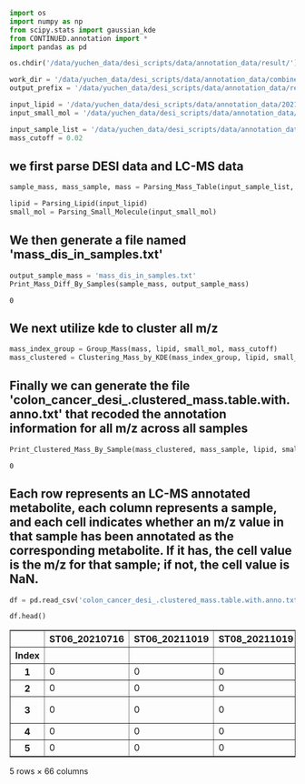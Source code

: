 ```python
import os
import numpy as np
from scipy.stats import gaussian_kde
from CONTINUED.annotation import *
import pandas as pd

os.chdir('/data/yuchen_data/desi_scripts/data/annotation_data/result/')

work_dir = '/data/yuchen_data/desi_scripts/data/annotation_data/combined'
output_prefix = '/data/yuchen_data/desi_scripts/data/annotation_data/result/colon_cancer_desi_'

input_lipid = '/data/yuchen_data/desi_scripts/data/annotation_data/20210930.Lipid.8_samples.uniq.txt'
input_small_mol = '/data/yuchen_data/desi_scripts/data/annotation_data/20220107.combined.small_molecule.neg.uniq.txt'

input_sample_list = '/data/yuchen_data/desi_scripts/data/annotation_data/sample.list.selected.txt'
mass_cutoff = 0.02

```

## we first parse DESI data and LC-MS data


```python
sample_mass, mass_sample, mass = Parsing_Mass_Table(input_sample_list, work_dir)
```


```python
lipid = Parsing_Lipid(input_lipid)
small_mol = Parsing_Small_Molecule(input_small_mol)
```

## We then generate a file named 'mass_dis_in_samples.txt'


```python
output_sample_mass = 'mass_dis_in_samples.txt'
Print_Mass_Diff_By_Samples(sample_mass, output_sample_mass)
```




    0



## We next utilize kde to cluster all m/z


```python
mass_index_group = Group_Mass(mass, lipid, small_mol, mass_cutoff)
mass_clustered = Clustering_Mass_by_KDE(mass_index_group, lipid, small_mol, mass_cutoff)
```

## Finally we can generate the file 'colon_cancer_desi_.clustered_mass.table.with.anno.txt' that recoded the annotation information for all m/z across all samples


```python
Print_Clustered_Mass_By_Sample(mass_clustered, mass_sample, lipid, small_mol, output_prefix)
```




    0



## Each row represents an LC-MS annotated metabolite, each column represents a sample, and each cell indicates whether an m/z value in that sample has been annotated as the corresponding metabolite. If it has, the cell value is the m/z for that sample; if not, the cell value is NaN.


```python
df = pd.read_csv('colon_cancer_desi_.clustered_mass.table.with.anno.txt', index_col=0, sep='\t')
```


```python
df.head()
```




<div>
<style scoped>
    .dataframe tbody tr th:only-of-type {
        vertical-align: middle;
    }

    .dataframe tbody tr th {
        vertical-align: top;
    }

    .dataframe thead th {
        text-align: right;
    }
</style>
<table border="1" class="dataframe">
  <thead>
    <tr style="text-align: right;">
      <th></th>
      <th>ST06_20210716</th>
      <th>ST06_20211019</th>
      <th>ST08_20211019</th>
      <th>ST103_20210718</th>
      <th>ST109_20210330</th>
      <th>ST114_20210730</th>
      <th>ST118_20211222</th>
      <th>ST121_20210806</th>
      <th>ST124_20211223</th>
      <th>ST129_20201210</th>
      <th>...</th>
      <th>ST73_20210728_mass</th>
      <th>ST73_20210729_mass</th>
      <th>ST84_20211223_mass</th>
      <th>ST87_20210331_mass</th>
      <th>ST88_20210331_mass</th>
      <th>ST91_20210406_mass</th>
      <th>ST98_20210715_mass</th>
      <th>ST98_20210804_mass</th>
      <th>anno_lipid</th>
      <th>anno_small_mol</th>
    </tr>
    <tr>
      <th>Index</th>
      <th></th>
      <th></th>
      <th></th>
      <th></th>
      <th></th>
      <th></th>
      <th></th>
      <th></th>
      <th></th>
      <th></th>
      <th></th>
      <th></th>
      <th></th>
      <th></th>
      <th></th>
      <th></th>
      <th></th>
      <th></th>
      <th></th>
      <th></th>
      <th></th>
    </tr>
  </thead>
  <tbody>
    <tr>
      <th>1</th>
      <td>0</td>
      <td>0</td>
      <td>0</td>
      <td>0</td>
      <td>0</td>
      <td>0</td>
      <td>0</td>
      <td>0</td>
      <td>0</td>
      <td>0</td>
      <td>...</td>
      <td>NaN</td>
      <td>NaN</td>
      <td>NaN</td>
      <td>NaN</td>
      <td>NaN</td>
      <td>NaN</td>
      <td>NaN</td>
      <td>NaN</td>
      <td>NaN</td>
      <td>71.0133;C3 H4 O2;H;Acrylic acid</td>
    </tr>
    <tr>
      <th>2</th>
      <td>0</td>
      <td>0</td>
      <td>0</td>
      <td>0</td>
      <td>0</td>
      <td>0</td>
      <td>0</td>
      <td>0</td>
      <td>0</td>
      <td>0</td>
      <td>...</td>
      <td>NaN</td>
      <td>NaN</td>
      <td>NaN</td>
      <td>NaN</td>
      <td>NaN</td>
      <td>NaN</td>
      <td>NaN</td>
      <td>NaN</td>
      <td>NaN</td>
      <td>74.02421;C2 H5 N O2;H;Glycine</td>
    </tr>
    <tr>
      <th>3</th>
      <td>0</td>
      <td>0</td>
      <td>0</td>
      <td>0</td>
      <td>0</td>
      <td>0</td>
      <td>0</td>
      <td>0</td>
      <td>0</td>
      <td>1</td>
      <td>...</td>
      <td>NaN</td>
      <td>NaN</td>
      <td>NaN</td>
      <td>NaN</td>
      <td>NaN</td>
      <td>NaN</td>
      <td>NaN</td>
      <td>NaN</td>
      <td>NaN</td>
      <td>78.91830999999999;H Br;H;Hydrogen bromide</td>
    </tr>
    <tr>
      <th>4</th>
      <td>0</td>
      <td>0</td>
      <td>0</td>
      <td>0</td>
      <td>0</td>
      <td>0</td>
      <td>0</td>
      <td>0</td>
      <td>0</td>
      <td>0</td>
      <td>...</td>
      <td>NaN</td>
      <td>NaN</td>
      <td>NaN</td>
      <td>NaN</td>
      <td>NaN</td>
      <td>NaN</td>
      <td>NaN</td>
      <td>NaN</td>
      <td>NaN</td>
      <td>79.95662999999999;None;H;None</td>
    </tr>
    <tr>
      <th>5</th>
      <td>0</td>
      <td>0</td>
      <td>0</td>
      <td>0</td>
      <td>0</td>
      <td>0</td>
      <td>0</td>
      <td>0</td>
      <td>0</td>
      <td>0</td>
      <td>...</td>
      <td>NaN</td>
      <td>NaN</td>
      <td>NaN</td>
      <td>NaN</td>
      <td>NaN</td>
      <td>NaN</td>
      <td>NaN</td>
      <td>NaN</td>
      <td>NaN</td>
      <td>NaN</td>
    </tr>
  </tbody>
</table>
<p>5 rows × 66 columns</p>
</div>




```python

```
